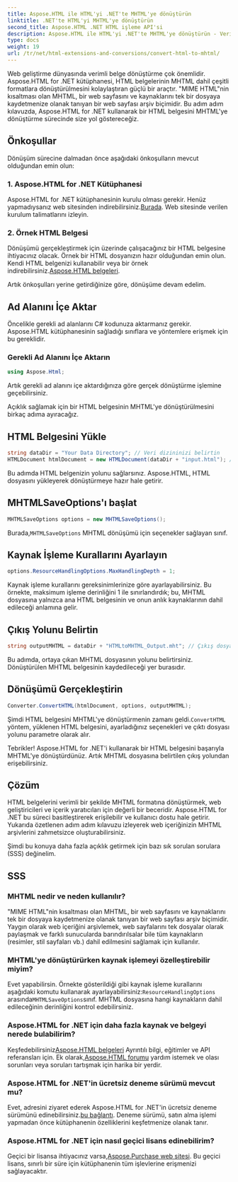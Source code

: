 ```yaml
---
title: Aspose.HTML ile HTML'yi .NET'te MHTML'ye dönüştürün
linktitle: .NET'te HTML'yi MHTML'ye dönüştürün
second_title: Aspose.HTML .NET HTML işleme API'si
description: Aspose.HTML ile HTML'yi .NET'te MHTML'ye dönüştürün - Verimli web içeriği arşivlemesi için adım adım kılavuz. MHTML arşivleri oluşturmak için Aspose.HTML for .NET'i nasıl kullanacağınızı öğrenin.
type: docs
weight: 19
url: /tr/net/html-extensions-and-conversions/convert-html-to-mhtml/
---
```


Web geliştirme dünyasında verimli belge dönüştürme çok önemlidir. Aspose.HTML for .NET kütüphanesi, HTML belgelerinin MHTML dahil çeşitli formatlara dönüştürülmesini kolaylaştıran güçlü bir araçtır. "MIME HTML"nin kısaltması olan MHTML, bir web sayfasını ve kaynaklarını tek bir dosyaya kaydetmenize olanak tanıyan bir web sayfası arşiv biçimidir. Bu adım adım kılavuzda, Aspose.HTML for .NET kullanarak bir HTML belgesini MHTML'ye dönüştürme sürecinde size yol göstereceğiz.

## Önkoşullar

Dönüşüm sürecine dalmadan önce aşağıdaki önkoşulların mevcut olduğundan emin olun:

### 1. Aspose.HTML for .NET Kütüphanesi

 Aspose.HTML for .NET kütüphanesinin kurulu olması gerekir. Henüz yapmadıysanız web sitesinden indirebilirsiniz.[Burada](https://releases.aspose.com/html/net/). Web sitesinde verilen kurulum talimatlarını izleyin.

### 2. Örnek HTML Belgesi

Dönüşümü gerçekleştirmek için üzerinde çalışacağınız bir HTML belgesine ihtiyacınız olacak. Örnek bir HTML dosyanızın hazır olduğundan emin olun. Kendi HTML belgenizi kullanabilir veya bir örnek indirebilirsiniz.[Aspose.HTML belgeleri](https://reference.aspose.com/html/net/).

Artık önkoşulları yerine getirdiğinize göre, dönüşüme devam edelim.

## Ad Alanını İçe Aktar

Öncelikle gerekli ad alanlarını C# kodunuza aktarmanız gerekir. Aspose.HTML kütüphanesinin sağladığı sınıflara ve yöntemlere erişmek için bu gereklidir.

### Gerekli Ad Alanını İçe Aktarın

```csharp
using Aspose.Html;
```

Artık gerekli ad alanını içe aktardığınıza göre gerçek dönüştürme işlemine geçebilirsiniz.

Açıklık sağlamak için bir HTML belgesinin MHTML'ye dönüştürülmesini birkaç adıma ayıracağız.

## HTML Belgesini Yükle

```csharp
string dataDir = "Your Data Directory"; // Veri dizininizi belirtin
HTMLDocument htmlDocument = new HTMLDocument(dataDir + "input.html"); // HTML belgesini yükleyin
```

Bu adımda HTML belgenizin yolunu sağlarsınız. Aspose.HTML, HTML dosyasını yükleyerek dönüştürmeye hazır hale getirir.

## MHTMLSaveOptions'ı başlat

```csharp
MHTMLSaveOptions options = new MHTMLSaveOptions();
```

 Burada,`MHTMLSaveOptions` MHTML dönüşümü için seçenekler sağlayan sınıf.

## Kaynak İşleme Kurallarını Ayarlayın

```csharp
options.ResourceHandlingOptions.MaxHandlingDepth = 1;
```

Kaynak işleme kurallarını gereksinimlerinize göre ayarlayabilirsiniz. Bu örnekte, maksimum işleme derinliğini 1 ile sınırlandırdık; bu, MHTML dosyasına yalnızca ana HTML belgesinin ve onun anlık kaynaklarının dahil edileceği anlamına gelir.

## Çıkış Yolunu Belirtin

```csharp
string outputMHTML = dataDir + "HTMLtoMHTML_Output.mht"; // Çıkış dosyası yolunu belirtin
```

Bu adımda, ortaya çıkan MHTML dosyasının yolunu belirtirsiniz. Dönüştürülen MHTML belgesinin kaydedileceği yer burasıdır.

## Dönüşümü Gerçekleştirin

```csharp
Converter.ConvertHTML(htmlDocument, options, outputMHTML);
```

 Şimdi HTML belgesini MHTML'ye dönüştürmenin zamanı geldi.`ConvertHTML` yöntem, yüklenen HTML belgesini, ayarladığınız seçenekleri ve çıktı dosyası yolunu parametre olarak alır.

Tebrikler! Aspose.HTML for .NET'i kullanarak bir HTML belgesini başarıyla MHTML'ye dönüştürdünüz. Artık MHTML dosyasına belirtilen çıkış yolundan erişebilirsiniz.

## Çözüm

HTML belgelerini verimli bir şekilde MHTML formatına dönüştürmek, web geliştiricileri ve içerik yaratıcıları için değerli bir beceridir. Aspose.HTML for .NET bu süreci basitleştirerek erişilebilir ve kullanıcı dostu hale getirir. Yukarıda özetlenen adım adım kılavuzu izleyerek web içeriğinizin MHTML arşivlerini zahmetsizce oluşturabilirsiniz.

Şimdi bu konuya daha fazla açıklık getirmek için bazı sık sorulan sorulara (SSS) değinelim.

## SSS

### MHTML nedir ve neden kullanılır?

"MIME HTML"nin kısaltması olan MHTML, bir web sayfasını ve kaynaklarını tek bir dosyaya kaydetmenize olanak tanıyan bir web sayfası arşiv biçimidir. Yaygın olarak web içeriğini arşivlemek, web sayfalarını tek dosyalar olarak paylaşmak ve farklı sunucularda barındırılsalar bile tüm kaynakların (resimler, stil sayfaları vb.) dahil edilmesini sağlamak için kullanılır.

### MHTML'ye dönüştürürken kaynak işlemeyi özelleştirebilir miyim?

 Evet yapabilirsin. Örnekte gösterildiği gibi kaynak işleme kurallarını aşağıdaki komutu kullanarak ayarlayabilirsiniz:`ResourceHandlingOptions` arasında`MHTMLSaveOptions`sınıf. MHTML dosyasına hangi kaynakların dahil edileceğinin derinliğini kontrol edebilirsiniz.

### Aspose.HTML for .NET için daha fazla kaynak ve belgeyi nerede bulabilirim?

 Keşfedebilirsiniz[Aspose.HTML belgeleri](https://reference.aspose.com/html/net/) Ayrıntılı bilgi, eğitimler ve API referansları için. Ek olarak,[Aspose.HTML forumu](https://forum.aspose.com/) yardım istemek ve olası sorunları veya soruları tartışmak için harika bir yerdir.

### Aspose.HTML for .NET'in ücretsiz deneme sürümü mevcut mu?

 Evet, adresini ziyaret ederek Aspose.HTML for .NET'in ücretsiz deneme sürümünü edinebilirsiniz.[bu bağlantı](https://releases.aspose.com/). Deneme sürümü, satın alma işlemi yapmadan önce kütüphanenin özelliklerini keşfetmenize olanak tanır.

### Aspose.HTML for .NET için nasıl geçici lisans edinebilirim?

 Geçici bir lisansa ihtiyacınız varsa,[Aspose.Purchase web sitesi](https://purchase.aspose.com/temporary-license/). Bu geçici lisans, sınırlı bir süre için kütüphanenin tüm işlevlerine erişmenizi sağlayacaktır.


